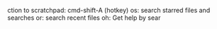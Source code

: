 ction to scratchpad: cmd-shift-A (hotkey)
os: search starred files and searches
or: search recent files
oh: Get help by sear